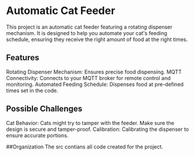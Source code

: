 # Automatic Cat Feeder
This project is an automatic cat feeder featuring a rotating dispenser mechanism. It is designed to help you automate your cat's feeding schedule, ensuring they receive the right amount of food at the right times.

## Features
Rotating Dispenser Mechanism: Ensures precise food dispensing.
MQTT Connectivity: Connects to your MQTT broker for remote control and monitoring.
Automated Feeding Schedule: Dispenses food at pre-defined times set in the code.

## Possible Challenges 
Cat Behavior: Cats might try to tamper with the feeder. Make sure the design is secure and tamper-proof.
Calibration: Calibrating the dispenser to ensure accurate portions. 

##Organization
The src contians all code created for the project. 
